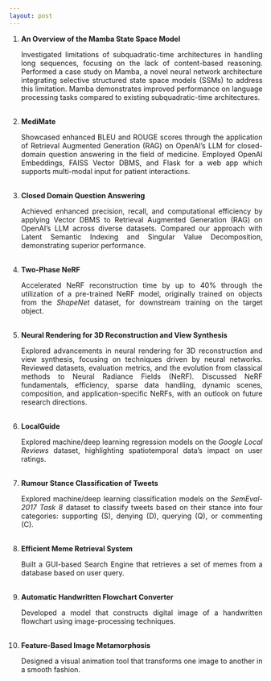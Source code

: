 ```yaml
---
layout: post
---
```

1. **An Overview of the Mamba State Space Model**
   &nbsp;&nbsp; <a href="https://github.com/sayhitosandy/Mamba_SSM" target="_blank" title="View Project on GitHub"><i class="fa fa-github fa-lg"></i></a>
   &nbsp;&nbsp; <a href="https://github.com/sayhitosandy/Mamba_SSM/blob/main/Project_Report.pdf" target="_blank" title="View Project Report"><i class="fa fa-file-pdf-o"></i></a>
   &nbsp;&nbsp; <a href="https://github.com/sayhitosandy/Mamba_SSM/blob/main/Project_Presentation.pdf" target="_blank" title="View Project Presentation"><i class="fa fa-file-powerpoint-o"></i></a>
   <div style="text-align: justify"> Investigated limitations of subquadratic-time architectures in handling long sequences, 
   focusing on the lack of content-based reasoning. Performed a case study on Mamba, a novel neural network architecture 
   integrating selective structured state space models (SSMs) to address this limitation. 
   Mamba demonstrates improved performance on language processing tasks compared to existing subquadratic-time 
   architectures.</div><br/>

2. **MediMate**
   &nbsp;&nbsp; <a href="https://github.com/shy982/Med-QnA-App" target="_blank" title="View Project on GitHub"><i class="fa fa-github fa-lg"></i></a>
   &nbsp;&nbsp; <a href="https://github.com/shy982/Med-QnA-App/blob/main/ref/MediMate_Project_Report.pdf" target="_blank" title="View Project Report"><i class="fa fa-file-pdf-o"></i></a>
   &nbsp;&nbsp; <a href="https://github.com/shy982/Med-QnA-App/blob/main/ref/MediMate_Project_Presentation.pdf" target="_blank" title="View Project Presentation"><i class="fa fa-file-powerpoint-o"></i></a>
   <div style="text-align: justify"> Showcased enhanced BLEU and ROUGE scores through the application of Retrieval Augmented Generation (RAG) on OpenAI’s
   LLM for closed-domain question answering in the field of medicine. Employed OpenAI Embeddings, FAISS Vector DBMS, and
   Flask for a web app which supports multi-modal input for patient interactions.</div><br/>

3. **Closed Domain Question Answering**
   &nbsp;&nbsp; <a href="https://github.com/shy982/cdqa-ir" target="_blank" title="View Project on GitHub"><i class="fa fa-github fa-lg"></i></a>
   &nbsp;&nbsp; <a href="https://peridot-dance-ae4.notion.site/Closed-Domain-Question-Answering-c09ac8ace57040978d98463de5d2d58a" target="_blank" title="View Project on Notion"><i class="fa fa-file-text-o"></i></a>
   <div style="text-align: justify">  
   Achieved enhanced precision, recall, and computational efficiency by applying Vector DBMS to Retrieval Augmented Generation (RAG) 
   on OpenAI’s LLM across diverse datasets. Compared our approach with Latent Semantic Indexing and 
   Singular Value Decomposition, demonstrating superior performance.</div><br/>
<!-- more -->

4. **Two-Phase NeRF**
   &nbsp;&nbsp; <a href="https://github.com/sayhitosandy/Two_Phase_NeRF" target="_blank" title="View Project on GitHub"><i class="fa fa-github fa-lg"></i></a>
   &nbsp;&nbsp; <a href="https://github.com/sayhitosandy/Two_Phase_NeRF/blob/master/NeRF_Project_Report.pdf" target="_blank" title="View Project Report"><i class="fa fa-file-pdf-o"></i></a>
   &nbsp;&nbsp; <a href="https://drive.google.com/file/d/1EhKgIa5kKkrdCRV-tMHIqjBYW0Bi4rND/view" target="_blank" title="View Project Video"><i class="fa fa-video-camera"></i></a>
   <div style="text-align: justify"> Accelerated NeRF reconstruction time by up to 40% through the utilization of a pre-trained NeRF model, originally trained on objects from the <i>ShapeNet</i> dataset, for downstream training on the target object. </div><br/>

5. **Neural Rendering for 3D Reconstruction and View Synthesis**
   &nbsp;&nbsp; <a href="https://github.com/sayhitosandy/Neural_Rendering_Survey" target="_blank" title="View Project on GitHub"><i class="fa fa-github fa-lg"></i></a>
   &nbsp;&nbsp; <a href="https://github.com/sayhitosandy/Neural_Rendering_Survey/blob/main/Survey_Paper.pdf" target="_blank" title="View Project Report"><i class="fa fa-file-pdf-o"></i></a>
   <div style="text-align: justify"> Explored advancements in neural rendering for 3D reconstruction and view synthesis, 
   focusing on techniques driven by neural networks. Reviewed datasets, evaluation metrics, and the evolution from 
   classical methods to Neural Radiance Fields (NeRF). Discussed NeRF fundamentals, efficiency, sparse data handling, 
   dynamic scenes, composition, and application-specific NeRFs, with an outlook on future research directions. </div><br/>

6. **LocalGuide**
   &nbsp;&nbsp; <a href="https://github.com/sayhitosandy/Temporal-and-Spatial-Feature-Analysis" target="_blank" title="View Project on GitHub"><i class="fa fa-github fa-lg"></i></a>
   &nbsp;&nbsp; <a href="https://github.com/sayhitosandy/Temporal-and-Spatial-Feature-Analysis/blob/main/Report.pdf" target="_blank" title="View Project Report"><i class="fa fa-file-pdf-o"></i></a>
   <div style="text-align: justify"> Explored machine/deep learning regression models on the <i>Google Local Reviews</i> dataset, highlighting
   spatiotemporal data’s impact on user ratings.</div><br/>

7. **Rumour Stance Classification of Tweets**
   &nbsp;&nbsp; <a href="https://github.com/sayhitosandy/Rumour_Stance_Classification" target="_blank" title="View Project on GitHub"><i class="fa fa-github fa-lg"></i></a>
   &nbsp;&nbsp; <a href="https://github.com/sayhitosandy/Rumour_Stance_Classification/blob/master/Report.pdf" target="_blank" title="View Project Report"><i class="fa fa-file-pdf-o"></i></a>
   <div style="text-align: justify"> Explored machine/deep learning classification models on the <i>SemEval-2017 Task 8</i> dataset to classify tweets based on their stance into four categories: supporting (S), denying (D),
   querying (Q), or commenting (C).</div><br/>

8. **Efficient Meme Retrieval System**
   &nbsp;&nbsp; <a href="https://github.com/sayhitosandy/Meme_Retrieval_System" target="_blank" title="View Project on GitHub"><i class="fa fa-github fa-lg"></i></a>
   &nbsp;&nbsp; <a href="https://github.com/sayhitosandy/Meme_Retrieval_System/blob/master/Efficient%20Meme%20Retrieval%20System.pdf" target="_blank" title="View Project Presentation"><i class="fa fa-file-powerpoint-o"></i></a>
   <div style="text-align: justify"> Built a GUI-based Search Engine that retrieves a set of memes from a database based on user query.</div><br/>

9. **Automatic Handwritten Flowchart Converter**
   &nbsp;&nbsp; <a href="https://github.com/sayhitosandy/Flowchart_Converter" target="_blank" title="View Project on GitHub"><i class="fa fa-github fa-lg"></i></a>
   &nbsp;&nbsp; <a href="https://github.com/sayhitosandy/Flowchart_Converter/blob/master/IA%20Project%20Report%20PPT.pdf" target="_blank" title="View Project Presentation"><i class="fa fa-file-powerpoint-o"></i></a>
   <div style="text-align: justify"> Developed a model that constructs digital image of a handwritten flowchart using image-processing techniques.</div><br/>

10. **Feature-Based Image Metamorphosis**
    &nbsp;&nbsp; <a href="https://github.com/sayhitosandy/Image_Deformation" target="_blank" title="View Project on GitHub"><i class="fa fa-github fa-lg"></i></a>
    &nbsp;&nbsp; <a href="https://github.com/sayhitosandy/Image_Deformation/blob/master/Final%20Submission/MultipleLines/Outputs/three_fast.gif" target="_blank" title="View Project Output"><i class="fa fa-file-image-o"></i></a>
    &nbsp;&nbsp; <a href="https://github.com/sayhitosandy/Image_Deformation/blob/master/Final%20Submission/ProjectEvaluation_final_group10_Report.pdf" target="_blank" title="View Project Report"><i class="fa fa-file-pdf-o"></i></a>
    <div style="text-align: justify"> Designed a visual animation tool that transforms one image to another in a smooth fashion.</div><br/>
